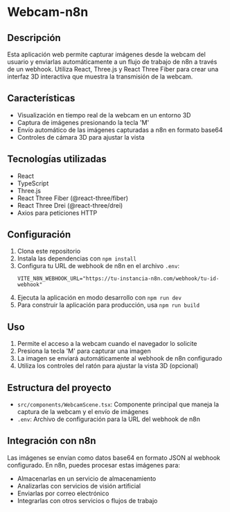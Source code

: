 # Webcam-n8n

## Descripción
Esta aplicación web permite capturar imágenes desde la webcam del usuario y enviarlas automáticamente a un flujo de trabajo de n8n a través de un webhook. Utiliza React, Three.js y React Three Fiber para crear una interfaz 3D interactiva que muestra la transmisión de la webcam.

## Características
- Visualización en tiempo real de la webcam en un entorno 3D
- Captura de imágenes presionando la tecla 'M'
- Envío automático de las imágenes capturadas a n8n en formato base64
- Controles de cámara 3D para ajustar la vista

## Tecnologías utilizadas
- React
- TypeScript
- Three.js
- React Three Fiber (@react-three/fiber)
- React Three Drei (@react-three/drei)
- Axios para peticiones HTTP

## Configuración
1. Clona este repositorio
2. Instala las dependencias con `npm install`
3. Configura tu URL de webhook de n8n en el archivo `.env`:
   ```
   VITE_N8N_WEBHOOK_URL="https://tu-instancia-n8n.com/webhook/tu-id-webhook"
   ```
4. Ejecuta la aplicación en modo desarrollo con `npm run dev`
5. Para construir la aplicación para producción, usa `npm run build`

## Uso
1. Permite el acceso a la webcam cuando el navegador lo solicite
2. Presiona la tecla 'M' para capturar una imagen
3. La imagen se enviará automáticamente al webhook de n8n configurado
4. Utiliza los controles del ratón para ajustar la vista 3D (opcional)

## Estructura del proyecto
- `src/components/WebcamScene.tsx`: Componente principal que maneja la captura de la webcam y el envío de imágenes
- `.env`: Archivo de configuración para la URL del webhook de n8n

## Integración con n8n
Las imágenes se envían como datos base64 en formato JSON al webhook configurado. En n8n, puedes procesar estas imágenes para:
- Almacenarlas en un servicio de almacenamiento
- Analizarlas con servicios de visión artificial
- Enviarlas por correo electrónico
- Integrarlas con otros servicios o flujos de trabajo